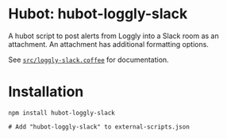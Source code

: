 # Hubot: hubot-loggly-slack

A hubot script to post alerts from Loggly into a Slack room as an attachment.
An attachment has additional formatting options.

See [`src/loggly-slack.coffee`](src/loggly-slack.coffee) for documentation.

# Installation

    npm install hubot-loggly-slack

    # Add "hubot-loggly-slack" to external-scripts.json
